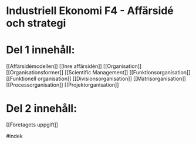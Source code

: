 # Industriell Ekonomi F4 - Affärsidé och strategi

# Del 1 innehåll:
[[Affärsidémodellen]]
[[Inre affärsidén]]
[[Organisation]] 
[[Organisationsformer]]
[[Scientific Management]]
[[Funktionsorganisation]]
[[Funktionell organisation]]
[[Divisionsorganisation]]
[[Matrisorganisation]]
[[Processorganisation]] 
[[Projektorganisation]] 

# Del 2 innehåll:
[[Företagets uppgift]]

#indek 